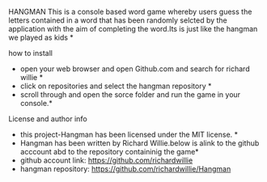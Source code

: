  HANGMAN 
This is a console based word game whereby users guess the letters contained in a word that has been randomly selcted by the application with the aim of completing the word.Its is just like the hangman we played as kids *

 how to install 
 * open your web browser and open Github.com and search for richard willie *
 * click on repositories and select the hangman repository *
 * scroll through and open the sorce folder and run the game  in your console.*

License and author info
 
* this project-Hangman has been licensed under the MIT license. *
* Hangman has been written by Richard Willie.below is alink to the github acccount abd to the repository containinig the game*
* github account link: https://github.com/richardwillie
* hangman repository: https://github.com/richardwillie/Hangman
